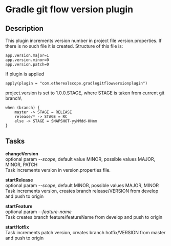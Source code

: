 # Gradle git flow version plugin

## Description
This plugin increments version number in project file version.properties. If there is no such file it is created.
Structure of this file is:

```
app.version.major=1
app.version.minor=0
app.version.patch=0
```

If plugin is applied

`apply(plugin = "com.etherealscope.gradlegitflowversionplugin")`

project.version is set to 1.0.0.STAGE, where STAGE is taken from current git branch\
```
when (branch) {
    master -> STAGE = RELEASE
    release/* -> STAGE = RC
    else -> STAGE = SNAPSHOT-yyMMdd-HHmm
}
```

## Tasks
**changeVersion**\
optional param _--scope_, default value MINOR, possible values MAJOR, MINOR, PATCH\
Task increments version in version.properties file.

**startRelease**\
optional param _--scope_, default MINOR, possible values MAJOR, MINOR\
Task increments version, creates branch release/VERSION from develop and push to origin

**startFeature**\
optional param _--feature-name_\
Task creates branch feature/featureName from develop and push to origin

**startHotfix**\
Task increments patch version, creates branch hotfix/VERSION from master and push to origin